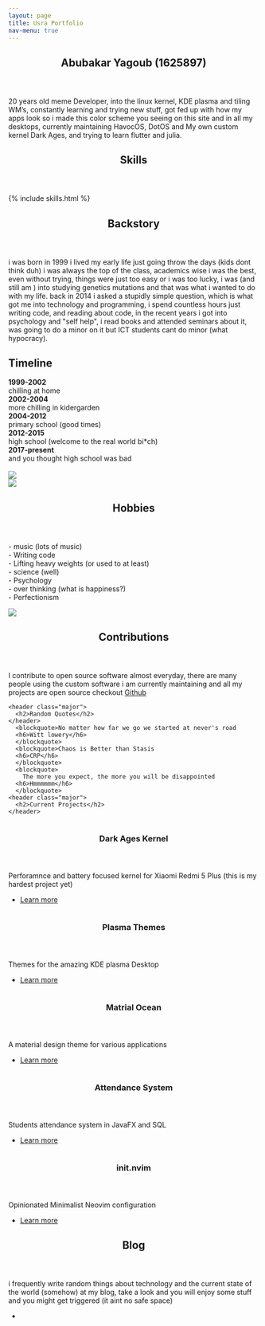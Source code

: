 ```yaml
---
layout: page
title: Usra Portfolio
nav-menu: true
---
```


<!-- Main -->
<div id="main">
  <!-- One -->
  <section id="one">
    <div class="inner">
      <header class="major">
        <h2>Abubakar Yagoub (1625897)</h2>
      </header>
      <p>
        20 years old meme Developer, into the linux kernel, KDE
        plasma and tiling WM’s, constantly learning and trying new stuff, got
        fed up with how my apps look so i made this color scheme you seeing on
        this site and in all my desktops, currently maintaining HavocOS, DotOS
        and My own custom kernel Dark Ages, and trying to learn flutter and
        julia.
      </p>
    </div>
  </section>

  <div class="inner">
    <header class="major">
      <h2>Skills</h2>
    </header>
  </div>
  {% include skills.html %}
  <div class="inner">
    <header class="major">
      <h2>Backstory</h2>
    </header>
    <p>
      i was born in 1999 i lived my early life just going throw the days (kids
      dont think duh) i was always the top of the class, academics wise i was
      the best, even without trying, things were just too easy or i was too
      lucky, i was (and still am ) into studying genetics mutations and that was
      what i wanted to do with my life. back in 2014 i asked a stupidly simple
      question, which is what got me into technology and programming, i spend
      countless hours just writing code, and reading about code, in the recent
      years i got into psychology and "self help", i read books and attended
      seminars about it, was going to do a minor on it but ICT students cant do
      minor (what hypocracy).
    </p>
    <div class="row 200%">
      <div class="6u 12u$(medium)">
        <h2>Timeline</h2>
        <b>1999-2002 </b><br />
        chilling at home<br />
        <b>2002-2004 </b><br />
        more chilling in kidergarden <br />
        <b>2004-2012 </b><br />
        primary school (good times) <br />
        <b>2012-2015 </b><br />
        high school (welcome to the real world bi*ch) <br />
        <b>2017-present </b><br />
        and you thought high school was bad <br /><br />
      </div>
      <div class="6u 12u$(medium)">
        <span class="image fit">
          <img src="assets/images/folio/1.jpg" />
        </span>
      </div>
    </div>
    <div class="row 200%">
      <div class="6u 12u$(medium)">
        <span class="image fit">
          <img src="assets/images/folio/5.jpg" />
        </span>
      </div>
      <div class="6u 12u$(medium)">
        <header class="major">
          <h2>Hobbies</h2>
        </header>
        <p>
          - music (lots of music) <br />
          - Writing code <br />
          - Lifting heavy weights (or used to at least)<br />
          - science (well)<br />
          - Psychology<br />
          - over thinking (what is happiness?)<br />
          - Perfectionism <br />
        </p>
        <span class="image fit">
          <img src="assets/images/folio/3.jpg" />
        </span>
      </div>
    </div>
    <header class="major">
      <h2>Contributions</h2>
    </header>
    <p>
      I contribute to open source software almost everyday, there are many
      people using the custom software i am currently maintaining and all my
      projects are open source checkout
      <a href="https://github.com/blacksuan19">Github</a>
      </p>

    <header class="major">
      <h2>Random Quotes</h2>
    </header>
      <blockquote>No matter how far we go we started at never's road
      <h6>Witt lowery</h6>
      </blockquote>
      <blockquote>Chaos is Better than Stasis
      <h6>CRP</h6>
      </blockquote>
      <blockquote>
        The more you expect, the more you will be disappointed
      <h6>Hmmmmmm</h6>
      </blockquote>
    <header class="major">
      <h2>Current Projects</h2>
    </header>
  </div>

  <!-- Two -->
  <section id="two" class="spotlights">
  <section>
      <a href="" class="image">
        <img
          src="assets/images/da.jpg"
          alt=""
          data-position="center center"
        />
      </a>
      <div class="content">
        <div class="inner">
          <header class="major">
            <h3>Dark Ages Kernel</h3>
          </header>
          <p>
            Perforamnce and battery focused kernel for Xiaomi Redmi 5 Plus (this
            is my hardest project yet)
          </p>
          <ul class="actions">
            <li>
              <a href="https://github.com/Blacksuan19/android_kernel_dark_ages" class="button"
                >Learn more</a
              >
            </li>
          </ul>
        </div>
      </div>
    </section>

  <section>
      <a href="" class="image">
        <img
          src="assets/images/plasma.png"
          alt=""
          data-position="top center"
        />
      </a>
      <div class="content">
        <div class="inner">
          <header class="major">
            <h3>Plasma Themes</h3>
          </header>
          <p>
              Themes for the amazing KDE plasma Desktop
          </p>
          <ul class="actions">
            <li>
              <a
                href="https://github.com/Blacksuan19/Plasma-Themes"
                class="button"
                >Learn more</a
              >
            </li>
          </ul>
        </div>
      </div>
    </section>
  <section>
      <a href="" class="image">
        <img
          src="assets/images/rice.png"
          alt=""
          data-position="center center"
        />
      </a>
      <div class="content">
        <div class="inner">
          <header class="major">
            <h3>Matrial Ocean</h3>
          </header>
          <p>
            A material design theme for various applications
          </p>
          <ul class="actions">
            <li>
              <a href="https://github.com/material-ocean" class="button"
                >Learn more</a
              >
            </li>
          </ul>
        </div>
      </div>
    </section>
    <section>
      <a href="" class="image">
        <img
          src="assets/images/attendance.png"
          alt=""
          data-position="top center"
        />
      </a>
      <div class="content">
        <div class="inner">
          <header class="major">
            <h3>Attendance System</h3>
          </header>
          <p>
            Students attendance system in JavaFX and SQL
          </p>
          <ul class="actions">
            <li>
              <a
                href="https://github.com/jsimplefx/Attendance-System"
                class="button"
                >Learn more</a
              >
            </li>
          </ul>
        </div>
      </div>
    </section>
    <section>
      <a href="" class="image">
        <img src="assets/images/nvim.png" alt="" data-position="25% 25%" />
      </a>
      <div class="content">
        <div class="inner">
          <header class="major">
            <h3>init.nvim</h3>
          </header>
          <p>
            Opinionated Minimalist Neovim configuration
          </p>
          <ul class="actions">
            <li>
              <a href="https://github.com/Blacksuan19/init.nvim" class="button"
                >Learn more</a
              >
            </li>
          </ul>
        </div>
      </div>
    </section>
  </section>

  <!-- Three -->
  <section id="three">
    <div class="inner">
      <header class="major">
        <h2>Blog</h2>
      </header>
      <p>
        i frequently write random things about technology and the current state
        of the world (somehow) at my blog, take a look and you will enjoy some
        stuff and you might get triggered (it aint no safe space)
      </p>
      <ul class="actions">
        <li><a href="/blog" class="button next"></a></li>
      </ul>
    </div>
  </section>
</div>
